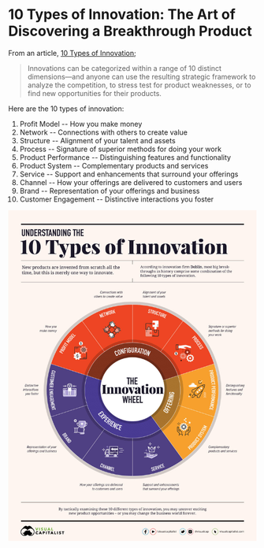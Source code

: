 # 10 Types of Innovation: The Art of Discovering a Breakthrough Product

From an article, [10 Types of Innovation](https://www.visualcapitalist.com/10-types-of-innovation-the-art-of-discovering-a-breakthrough-product/);

> Innovations can be categorized within a range of 10 distinct dimensions—and anyone can use the resulting strategic framework to analyze the competition, to stress test for product weaknesses, or to find new opportunities for their products.

Here are the 10 types of innovation:

1.  Profit Model -- How you make money
2.  Network -- Connections with others to create value
3.  Structure -- Alignment of your talent and assets
4.  Process -- Signature of superior methods for doing your work
5.  Product Performance -- Distinguishing features and functionality
6.  Product System -- Complementary products and services
7.  Service -- Support and enhancements that surround your offerings
8.  Channel -- How your offerings are delivered to customers and users
9.  Brand -- Representation of your offerings and business
10. Customer Engagement -- Distinctive interactions you foster

[![10 Types of Innovation](/entrepreneur/10-types-of-innovation.jpg)](/entrepreneur/10-types-of-innovation.jpg)
